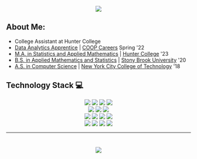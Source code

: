 <p align='center'>
<img src="https://readme-typing-svg.herokuapp.com?size=30&duration=4000&color=F73C79&center=true&width=500&height=100&lines=I'm+Reina+Li;%40reinarin">
</p>

## About Me:
- College Assistant at Hunter College
- [Data Analytics Apprentice](https://coopcareers.org/data-analytics) | [COOP Careers](https://coopcareers.org/) Spring '22
- [M.A. in Statistics and Applied Mathematics](http://math.hunter.cuny.edu/graduate.shtml#statappmath) | [Hunter College](https://hunter.cuny.edu) '23
- [B.S. in Applied Mathematics and Statistics](https://www.stonybrook.edu/commcms/ams/undergraduate/) | [Stony Brook University](https://www.stonybrook.edu/) '20
- [A.S. in Computer Science](https://www.citytech.cuny.edu/mathematics/computer-science-as.aspx) | [New York City College of Technology](https://www.citytech.cuny.edu/) '18
<!--- - **Certifications:**
  - [Google Data Analytics Specialization](https://coursera.org/verify/professional-cert/YS75PTQNW73X)
  - [Google Analytics Individual Qualification](https://skillshop.exceedlms.com/student/award/i5SVfSwnF7AHiqoekkjHpKp3) --->
      
## Technology Stack 💻
<p align="center">
<img src="https://img.shields.io/badge/R-%23276DC3.svg?style=for-the-badge&logo=r&logoColor=white">
<img src="https://img.shields.io/badge/RStudio-%2375AADB.svg?style=for-the-badge&logo=rstudio&logoColor=white">
<img src="https://img.shields.io/badge/Markdown-%23000000.svg?style=for-the-badge&logo=markdown&logoColor=white">
<img src="https://img.shields.io/badge/Python-%233776AB.svg?style=for-the-badge&logo=python&logoColor=white">
  <br>
<!---<img src="https://img.shields.io/badge/Microsoft%20Word-%232B579A.svg?style=for-the-badge&logo=microsoftword&logoColor=white">
<img src="https://img.shields.io/badge/Microsoft%20PowerPoint-%23B7472A.svg?style=for-the-badge&logo=microsoftpowerpoint&logoColor=white">--->
<img src="https://img.shields.io/badge/Google%20Sheets-%2334A853.svg?style=for-the-badge&logo=googlesheets&logoColor=white">
<img src="https://img.shields.io/badge/Microsoft%20Excel-%23217346.svg?style=for-the-badge&logo=microsoftexcel&logoColor=white">
<img src="https://img.shields.io/badge/Google%20Analytics-%23E37400.svg?style=for-the-badge&logo=googleanalytics&logoColor=white">
  <br>
<img src="https://img.shields.io/badge/Oracle-%23F80000.svg?style=for-the-badge&logo=oracle&logoColor=white">
<img src="https://img.shields.io/badge/MySQL-%234479A1.svg?style=for-the-badge&logo=oracle&logoColor=white">
<img src="https://img.shields.io/badge/Microsoft%20Access-%23A4373A.svg?style=for-the-badge&logo=microsoftaccess&logoColor=white">
<img src="https://img.shields.io/badge/Tableau-%23E97627.svg?style=for-the-badge&logo=tableau&logoColor=white">
  <br>
<img src="https://img.shields.io/badge/Slack-%234A154B.svg?style=for-the-badge&logo=slack&logoColor=white">
<img src="https://img.shields.io/badge/Zoom-%232D8CFF.svg?style=for-the-badge&logo=zoom&logoColor=white">
<img src="https://img.shields.io/badge/Google%20Meet-%2300897B.svg?style=for-the-badge&logo=googlemeet&logoColor=white">
<img src="https://img.shields.io/badge/Microsoft%20Teams-%236264A7.svg?style=for-the-badge&logo=microsoftteams&logoColor=white">
</p>

----------

<h1 align="center">
<a href="https://www.linkedin.com/in/reina-li/" target="_blank"><img src="https://img.shields.io/badge/Connect%20with%20me%20on%20LinkedIn-%230A66C2.svg?style=for-the-badge&logo=linkedin&logoColor=white"></a> 
</h1>
